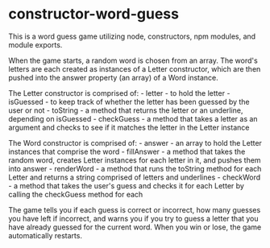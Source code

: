# constructor-word-guess

This is a word guess game utilizing node, constructors, npm modules, and module exports.

When the game starts, a random word is chosen from an array. The word's letters are each created as instances of
a Letter constructor, which are then pushed into the answer property (an array) of a Word instance.

The Letter constructor is comprised of:
    - letter - to hold the letter
    - isGuessed - to keep track of whether the letter has been guessed by the user or not
    - toString - a method that returns the letter or an underline, depending on isGuessed
    - checkGuess - a method that takes a letter as an argument and checks to see if it matches the letter in the Letter instance

The Word constructor is comprised of:
    - answer - an array to hold the Letter instances that comprise the word
    - fillAnswer - a method that takes the random word, creates Letter instances for each letter in it, and pushes them into answer
    - renderWord - a method that runs the toString method for each Letter and returns a string comprised of letters and underlines
    - checkWord - a method that takes the user's guess and checks it for each Letter by calling the checkGuess method for each

The game tells you if each guess is correct or incorrect, how many guesses you have left if incorrect, and warns you if you try to
guess a letter that you have already guessed for the current word. When you win or lose, the game automatically restarts.